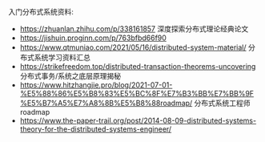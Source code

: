 入门分布式系统资料:

- https://zhuanlan.zhihu.com/p/338161857 深度探索分布式理论经典论文
- https://jishuin.proginn.com/p/763bfbd66f90
- https://www.qtmuniao.com/2021/05/16/distributed-system-material/ 分布式系统学习资料汇总
- https://strikefreedom.top/distributed-transaction-theorems-uncovering 分布式事务/系统之底层原理揭秘
- https://www.hitzhangjie.pro/blog/2021-07-01-%E5%88%86%E5%B8%83%E5%BC%8F%E7%B3%BB%E7%BB%9F%E5%B7%A5%E7%A8%8B%E5%B8%88roadmap/ 分布式系统工程师roadmap
- https://www.the-paper-trail.org/post/2014-08-09-distributed-systems-theory-for-the-distributed-systems-engineer/
